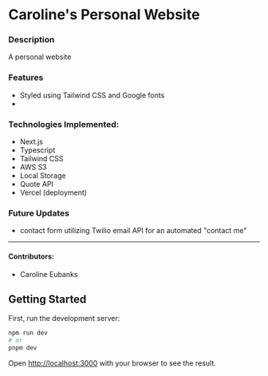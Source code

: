 # Caroline's Personal Website

### Description
A personal website

### Features
- Styled using Tailwind CSS and Google fonts
- 


### Technologies Implemented:
- Next.js
- Typescript
- Tailwind CSS
- AWS S3
- Local Storage
- Quote API
- Vercel (deployment)

### Future Updates

- contact form utilizing Twilio email API for an automated "contact me"


******************************************************************

#### Contributors:
- Caroline Eubanks

## Getting Started

First, run the development server:

```bash
npm run dev
# or
pnpm dev
```

Open [http://localhost:3000](http://localhost:3000) with your browser to see the result.
